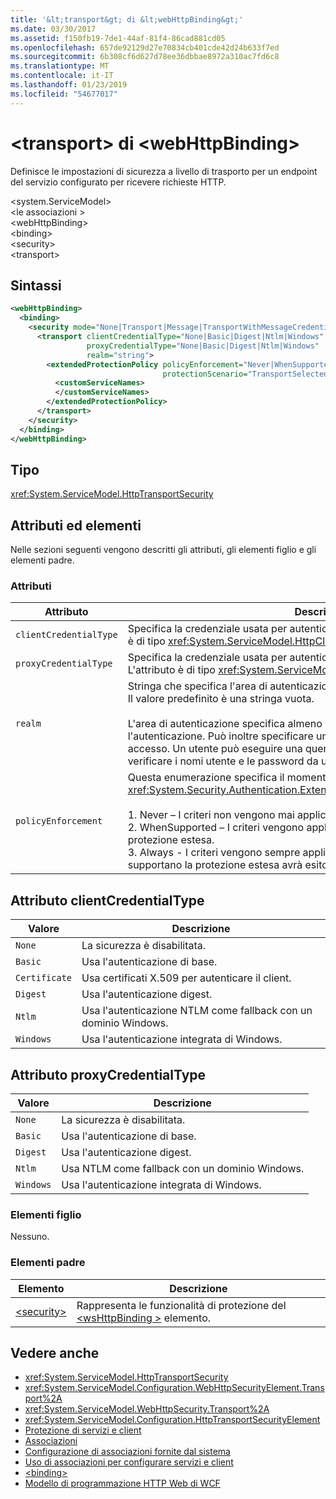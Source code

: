 ```yaml
---
title: '&lt;transport&gt; di &lt;webHttpBinding&gt;'
ms.date: 03/30/2017
ms.assetid: f150fb19-7de1-44af-81f4-86cad881cd05
ms.openlocfilehash: 657de92129d27e70834cb401cde42d24b633f7ed
ms.sourcegitcommit: 6b308cf6d627d78ee36dbbae8972a310ac7fd6c8
ms.translationtype: MT
ms.contentlocale: it-IT
ms.lasthandoff: 01/23/2019
ms.locfileid: "54677017"
---
```

# <a name="lttransportgt-of-ltwebhttpbindinggt"></a>&lt;transport&gt; di &lt;webHttpBinding&gt;
Definisce le impostazioni di sicurezza a livello di trasporto per un endpoint del servizio configurato per ricevere richieste HTTP.  
  
 \<system.ServiceModel>  
\<le associazioni >  
\<webHttpBinding>  
\<binding>  
\<security>  
\<transport>  
  
## <a name="syntax"></a>Sintassi  
  
```xml  
<webHttpBinding>
  <binding>
    <security mode="None|Transport|Message|TransportWithMessageCredential|TransportCredentialOnly">
      <transport clientCredentialType="None|Basic|Digest|Ntlm|Windows"
                 proxyCredentialType="None|Basic|Digest|Ntlm|Windows"
                 realm="string">
        <extendedProtectionPolicy policyEnforcement="Never|WhenSupported|Always"
                                  protectionScenario="TransportSelected|TrustedProxy">
          <customServiceNames>
          </customServiceNames>
        </extendedProtectionPolicy>
      </transport>
    </security>
  </binding>
</webHttpBinding>
```  
  
## <a name="type"></a>Tipo  
 <xref:System.ServiceModel.HttpTransportSecurity>  
  
## <a name="attributes-and-elements"></a>Attributi ed elementi  
 Nelle sezioni seguenti vengono descritti gli attributi, gli elementi figlio e gli elementi padre.  
  
### <a name="attributes"></a>Attributi  
  
|Attributo|Descrizione|  
|---------------|-----------------|  
|`clientCredentialType`|Specifica la credenziale usata per autenticare il client presso il servizio. L'attributo è di tipo <xref:System.ServiceModel.HttpClientCredentialType>.|  
|`proxyCredentialType`|Specifica la credenziale usata per autenticare il client presso un proxy di dominio. L'attributo è di tipo <xref:System.ServiceModel.HttpProxyCredentialType>.|  
|`realm`|Stringa che specifica l'area di autenticazione per l'autenticazione di base o digest. Il valore predefinito è una stringa vuota.<br /><br /> L'area di autenticazione specifica almeno il nome dell'host che esegue l'autenticazione. Può inoltre specificare una raccolta di utenti aventi diritto di accesso. Un utente può eseguire una query nell'area di autenticazione per verificare i nomi utente e le password da usare tra quelli possibili.|  
|`policyEnforcement`|Questa enumerazione specifica il momento in cui deve essere applicato l'oggetto <xref:System.Security.Authentication.ExtendedProtection.ExtendedProtectionPolicy>.<br /><br /> 1.  Never – I criteri non vengono mai applicati e la protezione estesa è disabilitata.<br />2.  WhenSupported – I criteri vengono applicati solo se il client supporta la protezione estesa.<br />3.  Always - I criteri vengono sempre applicati. L'autenticazione dei client che non supportano la protezione estesa avrà esito negativo.|  
  
## <a name="clientcredentialtype-attribute"></a>Attributo clientCredentialType  
  
|Valore|Descrizione|  
|-----------|-----------------|  
|`None`|La sicurezza è disabilitata.|  
|`Basic`|Usa l'autenticazione di base.|  
|`Certificate`|Usa certificati X.509 per autenticare il client.|  
|`Digest`|Usa l'autenticazione digest.|  
|`Ntlm`|Usa l'autenticazione NTLM come fallback con un dominio Windows.|  
|`Windows`|Usa l'autenticazione integrata di Windows.|  
  
## <a name="proxycredentialtype-attribute"></a>Attributo proxyCredentialType  
  
|Valore|Descrizione|  
|-----------|-----------------|  
|`None`|La sicurezza è disabilitata.|  
|`Basic`|Usa l'autenticazione di base.|  
|`Digest`|Usa l'autenticazione digest.|  
|`Ntlm`|Usa NTLM come fallback con un dominio Windows.|  
|`Windows`|Usa l'autenticazione integrata di Windows.|  
  
### <a name="child-elements"></a>Elementi figlio  
 Nessuno.  
  
### <a name="parent-elements"></a>Elementi padre  
  
|Elemento|Descrizione|  
|-------------|-----------------|  
|[\<security>](../../../../../docs/framework/configure-apps/file-schema/wcf/security-of-webhttpbinding.md)|Rappresenta le funzionalità di protezione del [ \<wsHttpBinding >](../../../../../docs/framework/configure-apps/file-schema/wcf/wshttpbinding.md) elemento.|  
  
## <a name="see-also"></a>Vedere anche
- <xref:System.ServiceModel.HttpTransportSecurity>
- <xref:System.ServiceModel.Configuration.WebHttpSecurityElement.Transport%2A>
- <xref:System.ServiceModel.WebHttpSecurity.Transport%2A>
- <xref:System.ServiceModel.Configuration.HttpTransportSecurityElement>
- [Protezione di servizi e client](../../../../../docs/framework/wcf/feature-details/securing-services-and-clients.md)
- [Associazioni](../../../../../docs/framework/wcf/bindings.md)
- [Configurazione di associazioni fornite dal sistema](../../../../../docs/framework/wcf/feature-details/configuring-system-provided-bindings.md)
- [Uso di associazioni per configurare servizi e client](../../../../../docs/framework/wcf/using-bindings-to-configure-services-and-clients.md)
- [\<binding>](../../../../../docs/framework/misc/binding.md)
- [Modello di programmazione HTTP Web di WCF](../../../../../docs/framework/wcf/feature-details/wcf-web-http-programming-model.md)
